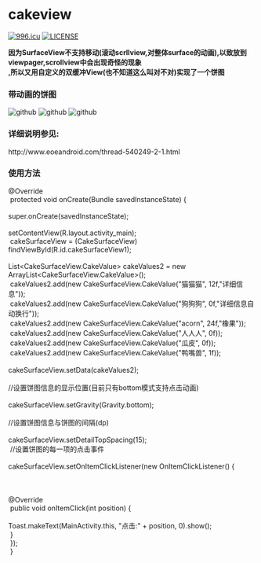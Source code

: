 cakeview
========
<a href="https://996.icu"><img src="https://img.shields.io/badge/link-996.icu-red.svg" alt="996.icu" /></a>
[![LICENSE](https://img.shields.io/badge/license-Anti%20996-blue.svg)](https://github.com/996icu/996.ICU/blob/master/LICENSE)

<b>因为SurfaceView不支持移动(滚动scrllview,对整体surface的动画),以致放到viewpager,scrollview中会出现奇怪的现象<br>,所以又用自定义的双缓冲View(也不知道这么叫对不对)实现了一个饼图</b>

<h3>带动画的饼图</h3>

![github](https://github.com/oneAcorn/cakeview/blob/master/cakegif1.gif)
![github](https://github.com/oneAcorn/cakeview/blob/master/cakegif2.gif)
![github](https://github.com/oneAcorn/cakeview/blob/master/cake2.png)

<h3>详细说明参见:</h3>
http://www.eoeandroid.com/thread-540249-2-1.html

<h3>使用方法</h3>

@Override<br />
<span style="white-space:pre">	</span>protected void onCreate(Bundle savedInstanceState) {<br />
<span style="white-space:pre">		</span>super.onCreate(savedInstanceState);<br />
<span style="white-space:pre">		</span>setContentView(R.layout.activity_main);<br />
<span style="white-space:pre">		</span>cakeSurfaceView = (CakeSurfaceView) findViewById(R.id.cakeSurfaceView1);<br />
<span style="white-space:pre">		</span>List&lt;CakeSurfaceView.CakeValue&gt; cakeValues2 = new ArrayList&lt;CakeSurfaceView.CakeValue&gt;();<br />
<span style="white-space:pre">		</span>cakeValues2.add(new CakeSurfaceView.CakeValue(&quot;猫猫猫&quot;, 12f,&quot;详细信息&quot;));<br />
<span style="white-space:pre">		</span>cakeValues2.add(new CakeSurfaceView.CakeValue(&quot;狗狗狗&quot;, 0f,&quot;详细信息自动换行&quot;));<br />
<span style="white-space:pre">		</span>cakeValues2.add(new CakeSurfaceView.CakeValue(&quot;acorn&quot;, 24f,&quot;橡果&quot;));<br />
<span style="white-space:pre">		</span>cakeValues2.add(new CakeSurfaceView.CakeValue(&quot;人人人&quot;, 0f));<br />
<span style="white-space:pre">		</span>cakeValues2.add(new CakeSurfaceView.CakeValue(&quot;瓜皮&quot;, 0f));<br />
<span style="white-space:pre">		</span>cakeValues2.add(new CakeSurfaceView.CakeValue(&quot;鸭嘴兽&quot;, 1f));<br />
<span style="white-space:pre">		</span>cakeSurfaceView.setData(cakeValues2);<br />
<span style="white-space:pre">		</span>//设置饼图信息的显示位置(目前只有bottom模式支持点击动画)<br />
<span style="white-space:pre">		</span>cakeSurfaceView.setGravity(Gravity.bottom);<br />
<span style="white-space:pre">		</span>//设置饼图信息与饼图的间隔(dp)<br />
<span style="white-space:pre">		</span>cakeSurfaceView.setDetailTopSpacing(15);<br />
<span style="white-space:pre">		</span>//设置饼图的每一项的点击事件<br />
<span style="white-space:pre">		</span>cakeSurfaceView.setOnItemClickListener(new OnItemClickListener() {<br />
<br />
<br />
<span style="white-space:pre">			</span>@Override<br />
<span style="white-space:pre">			</span>public void onItemClick(int position) {<br />
<span style="white-space:pre">				</span>Toast.makeText(MainActivity.this, &quot;点击:&quot; + position, 0).show();<br />
<span style="white-space:pre">			</span>}<br />
<span style="white-space:pre">		</span>});<br />
<span style="white-space:pre">	</span>}
